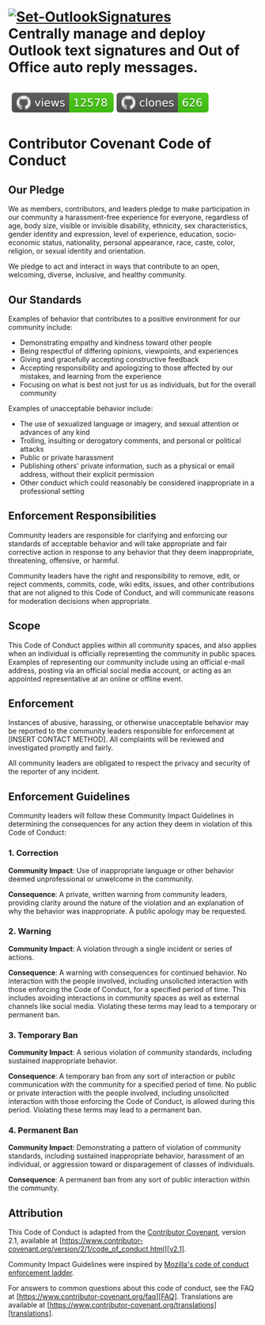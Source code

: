 <!-- omit in toc -->
# <a href="https://github.com/GruberMarkus/Set-OutlookSignatures" target="_blank"><img src="../src/logo/Set-OutlookSignatures%20Logo.png" width="400" title="Set-OutlookSignatures" alt="Set-OutlookSignatures"></a><br>Centrally manage and deploy Outlook text signatures and Out of Office auto reply messages.<br><a href="https://github.com/GruberMarkus/Set-OutlookSignatures/releases" target="_blank"><img src="https://img.shields.io/badge/this%20release-XXXVersionStringXXX-informational" alt=""></a> <a href="https://github.com/GruberMarkus/Set-OutlookSignatures" target="_blank"><img src="https://img.shields.io/github/license/GruberMarkus/Set-OutlookSignatures" alt=""></a> <a href="https://github.com/GruberMarkus/Set-OutlookSignatures/releases" target="_blank"><img src="https://img.shields.io/github/v/release/GruberMarkus/Set-OutlookSignatures?display_name=tag&include_prereleases&sort=semver&label=latest%20release&color=informational" alt="" data-external="1"></a> <a href="https://github.com/GruberMarkus/Set-OutlookSignatures/issues" target="_blank"><img src="https://img.shields.io/github/issues/GruberMarkus/Set-OutlookSignatures" alt="" data-external="1"></a><br><a href="https://www.paypal.com/donate/?business=JBM584K3L5PX4&item_name=Set-OutlookSignatures&no_recurring=0&currency_code=EUR" target="_blank"><img src="https://img.shields.io/badge/sponsor-grey?logo=paypal" alt=""></a> <img src="https://raw.githubusercontent.com/GruberMarkus/my-traffic2badge/traffic/traffic-Set-OutlookSignatures/views.svg" alt="" data-external="1"> <img src="https://raw.githubusercontent.com/GruberMarkus/my-traffic2badge/traffic/traffic-Set-OutlookSignatures/clones.svg" alt="" data-external="1"> <a href="https://github.com/GruberMarkus/Set-OutlookSignatures/network/members" target="_blank"><img src="https://img.shields.io/github/forks/GruberMarkus/Set-OutlookSignatures" alt="" data-external="1"></a> <a href="https://github.com/GruberMarkus/Set-OutlookSignatures/releases" target="_blank"><img src="https://img.shields.io/github/downloads/GruberMarkus/Set-OutlookSignatures/total" alt="" data-external="1"></a> <a href="https://github.com/GruberMarkus/Set-OutlookSignatures/stargazers" target="_blank"><img src="https://img.shields.io/github/stars/GruberMarkus/Set-OutlookSignatures" alt="" data-external="1"></a>  

# Contributor Covenant Code of Conduct

## Our Pledge

We as members, contributors, and leaders pledge to make participation in our
community a harassment-free experience for everyone, regardless of age, body
size, visible or invisible disability, ethnicity, sex characteristics, gender
identity and expression, level of experience, education, socio-economic status,
nationality, personal appearance, race, caste, color, religion, or sexual identity
and orientation.

We pledge to act and interact in ways that contribute to an open, welcoming,
diverse, inclusive, and healthy community.

## Our Standards

Examples of behavior that contributes to a positive environment for our
community include:

* Demonstrating empathy and kindness toward other people
* Being respectful of differing opinions, viewpoints, and experiences
* Giving and gracefully accepting constructive feedback
* Accepting responsibility and apologizing to those affected by our mistakes,
  and learning from the experience
* Focusing on what is best not just for us as individuals, but for the
  overall community

Examples of unacceptable behavior include:

* The use of sexualized language or imagery, and sexual attention or
  advances of any kind
* Trolling, insulting or derogatory comments, and personal or political attacks
* Public or private harassment
* Publishing others' private information, such as a physical or email
  address, without their explicit permission
* Other conduct which could reasonably be considered inappropriate in a
  professional setting

## Enforcement Responsibilities

Community leaders are responsible for clarifying and enforcing our standards of
acceptable behavior and will take appropriate and fair corrective action in
response to any behavior that they deem inappropriate, threatening, offensive,
or harmful.

Community leaders have the right and responsibility to remove, edit, or reject
comments, commits, code, wiki edits, issues, and other contributions that are
not aligned to this Code of Conduct, and will communicate reasons for moderation
decisions when appropriate.

## Scope

This Code of Conduct applies within all community spaces, and also applies when
an individual is officially representing the community in public spaces.
Examples of representing our community include using an official e-mail address,
posting via an official social media account, or acting as an appointed
representative at an online or offline event.

## Enforcement

Instances of abusive, harassing, or otherwise unacceptable behavior may be
reported to the community leaders responsible for enforcement at
[INSERT CONTACT METHOD].
All complaints will be reviewed and investigated promptly and fairly.

All community leaders are obligated to respect the privacy and security of the
reporter of any incident.

## Enforcement Guidelines

Community leaders will follow these Community Impact Guidelines in determining
the consequences for any action they deem in violation of this Code of Conduct:

### 1. Correction

**Community Impact**: Use of inappropriate language or other behavior deemed
unprofessional or unwelcome in the community.

**Consequence**: A private, written warning from community leaders, providing
clarity around the nature of the violation and an explanation of why the
behavior was inappropriate. A public apology may be requested.

### 2. Warning

**Community Impact**: A violation through a single incident or series
of actions.

**Consequence**: A warning with consequences for continued behavior. No
interaction with the people involved, including unsolicited interaction with
those enforcing the Code of Conduct, for a specified period of time. This
includes avoiding interactions in community spaces as well as external channels
like social media. Violating these terms may lead to a temporary or
permanent ban.

### 3. Temporary Ban

**Community Impact**: A serious violation of community standards, including
sustained inappropriate behavior.

**Consequence**: A temporary ban from any sort of interaction or public
communication with the community for a specified period of time. No public or
private interaction with the people involved, including unsolicited interaction
with those enforcing the Code of Conduct, is allowed during this period.
Violating these terms may lead to a permanent ban.

### 4. Permanent Ban

**Community Impact**: Demonstrating a pattern of violation of community
standards, including sustained inappropriate behavior,  harassment of an
individual, or aggression toward or disparagement of classes of individuals.

**Consequence**: A permanent ban from any sort of public interaction within
the community.

## Attribution

This Code of Conduct is adapted from the [Contributor Covenant][homepage],
version 2.1, available at
[https://www.contributor-covenant.org/version/2/1/code_of_conduct.html][v2.1].

Community Impact Guidelines were inspired by
[Mozilla's code of conduct enforcement ladder][Mozilla CoC].

For answers to common questions about this code of conduct, see the FAQ at
[https://www.contributor-covenant.org/faq][FAQ]. Translations are available
at [https://www.contributor-covenant.org/translations][translations].

[homepage]: https://www.contributor-covenant.org
[v2.1]: https://www.contributor-covenant.org/version/2/1/code_of_conduct.html
[Mozilla CoC]: https://github.com/mozilla/diversity
[FAQ]: https://www.contributor-covenant.org/faq
[translations]: https://www.contributor-covenant.org/translations